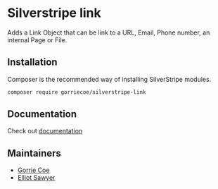 # Silverstripe link

Adds a Link Object that can be link to a URL, Email, Phone number, an internal Page or File.

## Installation

Composer is the recommended way of installing SilverStripe modules.

```sh
composer require gorriecoe/silverstripe-link
```

## Documentation

Check out [documentation](https://gorriecoe.github.io/silverstripe-link/en)

## Maintainers

-   [Gorrie Coe](https://github.com/gorriecoe)
-   [Elliot Sawyer](https://github.com/elliot-sawyer)
